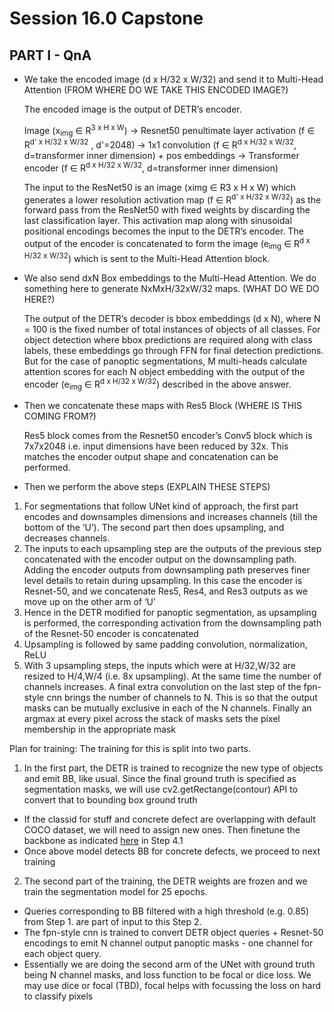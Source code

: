 # Session 16.0 Capstone


## PART I - QnA

- We take the encoded image (d x H/32 x W/32) and send it to Multi-Head Attention (FROM WHERE DO WE TAKE THIS ENCODED IMAGE?)

  The encoded image is the output of DETR’s encoder. 

  Image (x<sub>img</sub> ∈ R<sup>3 x H x W</sup>) → 
  Resnet50 penultimate layer activation (f ∈ R<sup>d' x H/32 x W/32</sup> , d'=2048) →
  1x1 convolution (f ∈ R<sup>d x H/32 x W/32</sup>, d=transformer inner dimension) + pos embeddings →
  Transformer encoder  (f ∈ R<sup>d x H/32 x W/32</sup>, d=transformer inner dimension)

  The input to the ResNet50 is an image (ximg ∈ R3 x H x W) which generates a lower resolution activation map (f ∈ R<sup>d' x H/32 x W/32</sup>) as the forward pass from the ResNet50 with fixed weights by discarding the last classification layer. This activation map along with sinusoidal positional encodings becomes the input to the DETR’s encoder. The output of the encoder is concatenated to form the image (e<sub>img</sub> ∈ R<sup>d x H/32 x W/32</sup>) which is sent to the Multi-Head Attention block.


- We also send dxN Box embeddings to the Multi-Head Attention. We do something here to generate NxMxH/32xW/32 maps. (WHAT DO WE DO HERE?)

  The output of the DETR’s decoder is bbox embeddings (d x N), where N = 100 is the fixed number of total instances of objects of all classes. For object detection where bbox predictions are required along with class labels, these embeddings go through FFN for final detection predictions. But for the case of panoptic segmentations, M multi-heads calculate attention scores for each N object embedding with the output of the encoder (e<sub>img</sub> ∈ R<sup>d x H/32 x W/32</sup>) described in the above answer.

- Then we concatenate these maps with Res5 Block (WHERE IS THIS COMING FROM?)

  Res5 block comes from the Resnet50 encoder’s Conv5 block which is 7x7x2048 i.e. input dimensions have been reduced by 32x. This matches the encoder output shape and concatenation can be performed.

- Then we perform the above steps (EXPLAIN THESE STEPS)

1. For segmentations that follow UNet kind of approach, the first part encodes and downsamples dimensions and increases channels (till the bottom of the ‘U’). The second part then does upsampling, and decreases channels.
2. The inputs to each upsampling step are the outputs of the previous step concatenated with the encoder output on the downsampling path. Adding the encoder outputs from downsampling path preserves finer level details to retain during upsampling. In this case the encoder is Resnet-50, and we concatenate Res5, Res4, and Res3 outputs as we move up on the other arm of ‘U’
3. Hence in the DETR modified for panoptic segmentation, as upsampling is performed, the corresponding activation from the downsampling path of the Resnet-50 encoder is concatenated 
4. Upsampling is followed by same padding convolution, normalization, ReLU
5. With 3 upsampling steps, the inputs which were at H/32,W/32 are resized to H/4,W/4 (i.e. 8x upsampling). At the same time the number of channels increases. A final extra convolution on the last step of the fpn-style cnn brings the number of channels to N. This is so that the output masks can be mutually exclusive in each of the N channels. Finally an argmax at every pixel across the stack of masks sets the pixel membership in the appropriate mask

  Plan for training:
  The training for this is split into two parts. 

1. In the first part, the DETR is trained to recognize the new type of objects and emit BB, like usual. Since the final ground truth is specified as segmentation masks, we will use cv2.getRectange(contour) API to convert that to bounding box ground truth
  - If the classid for stuff and concrete defect are overlapping with default COCO dataset, we will need to assign new ones. Then finetune the backbone as indicated [here](https://wandb.ai/veri/detr/reports/DETR-Panoptic-segmentation-on-Cityscapes-dataset--Vmlldzo2ODg3NjE) in Step 4.1
  - Once above model detects BB for concrete defects, we proceed to next training
2. The second part of the training, the DETR weights are frozen and we train the segmentation model for 25 epochs.
  - Queries corresponding to BB filtered with a high threshold (e.g. 0.85) from Step 1. are part of input to this Step 2.
  - The fpn-style cnn is trained to convert DETR object queries + Resnet-50 encodings to emit N channel output panoptic masks - one channel for each object query.
  - Essentially we are doing the second arm of the UNet with ground truth being N channel masks, and loss function to be focal or dice loss. We may use dice or focal (TBD), focal helps with focussing the loss on hard to classify pixels

